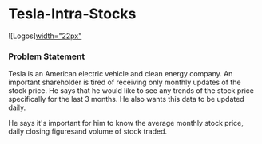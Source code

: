 # Tesla-Intra-Stocks

![Logos][width="22px"](https://www.carlogos.org/car-logos/tesla-logo-2200x2800.png)

### Problem Statement 
Tesla is an American electric vehicle and clean energy company. An important shareholder is tired of receiving only monthly updates of the stock price.
He says that he would like to see any trends of the stock price specifically for the last 3 months. He also wants this data to be updated daily.

He says it's important for him to know the average monthly stock price, daily closing figuresand volume of stock traded.
